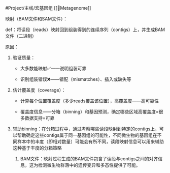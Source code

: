 #Project/主线/宏基因组
[[🧬Metagenome]]

映射（BAM文件和SAM文件）：

def：将读段（reads）映射回到组装得到的连续序列（contigs）上，并生成BAM文件（二进制）

原因：

1. 验证质量：
   
    - 大多数能映射✅——说明组装可靠
        
    - 识别组装错误❌——错配（mismatches）、插入或缺失等
        
2. 估计覆盖度（coverage）：
    
    - 计算每个位置覆盖度（多少reads覆盖该位置），高覆盖度——高可靠性
        
    - 覆盖度信息——分箱（binning）和基因预测，确定哪些区域高覆盖度=很多数据支持=可靠
        
3. 辅助binning：在分箱过程中，通过考察哪些读段映射到特定的contigs上，可以帮助确定这些contigs属于同一基因组的可能性，不同微生物的基因组在不同样本中的丰度（即相对数量）可能会有所不同，读段映射信息可以用来辅助这种基于丰度的分箱策略
    
	1. BAM文件：映射过程生成的BAM文件包含了读段与contigs之间的对齐信息，这为检测微生物群落中的遗传变异和多态性提供了可能。